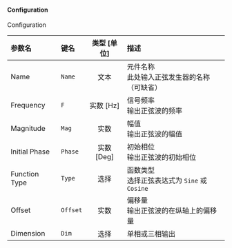 <!--
DO NOT EDIT THIS FILE DIRECTLY.
This file is generated by tools/comp-docs.js.
All changes will be overwritten by regeneration.
-->

<slot class="model-parameters">

#### Configuration

Configuration

| 参数名 | 键名 | 类型 [单位] | 描述 |
|:------ |:---- |:-----------:|:---- |
| Name | `Name` | 文本 | 元件名称<br>此处输入正弦发生器的名称（可缺省） |
| Frequency | `F` | 实数 [Hz] | 信号频率<br>输出正弦波的频率 |
| Magnitude | `Mag` | 实数 | 幅值<br>输出正弦波的幅值 |
| Initial Phase | `Phase` | 实数 [Deg] | 初始相位<br>输出正弦波的初始相位 |
| Function Type | `Type` | 选择 | 函数类型<br>选择正弦表达式为 `Sine` 或 `Cosine` |
| Offset | `Offset` | 实数 | 偏移量<br>输出正弦波的在纵轴上的偏移量 |
| Dimension | `Dim` | 选择 | 单相或三相输出 |


</slot>
